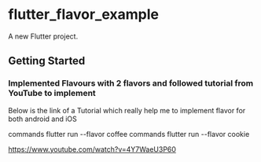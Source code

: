 # flutter_flavor_example

A new Flutter project.

## Getting Started

### Implemented Flavours with 2 flavors and followed tutorial from YouTube to implement

Below is the link of a Tutorial which really help me to implement flavor for both android and iOS

commands flutter run --flavor coffee
commands flutter run --flavor cookie

https://www.youtube.com/watch?v=4Y7WaeU3P60


